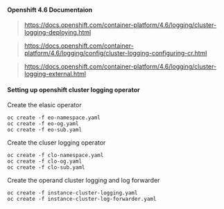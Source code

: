 #### Openshift 4.6 Documentaion

> https://docs.openshift.com/container-platform/4.6/logging/cluster-logging-deploying.html

> https://docs.openshift.com/container-platform/4.6/logging/config/cluster-logging-configuring-cr.html

> https://docs.openshift.com/container-platform/4.6/logging/cluster-logging-external.html

#### Setting up openshift cluster logging operator

Create the elasic operator 
```
oc create -f eo-namespace.yaml
oc create -f eo-og.yaml
oc create -f eo-sub.yaml
```

Create the cluser logging operator
```
oc create -f clo-namespace.yaml
oc create -f clo-og.yaml
oc create -f clo-sub.yaml
```

Create the operand cluster logging and log forwarder
```
oc create -f instance-cluster-logging.yaml
oc create -f instance-cluster-log-forwarder.yaml
```

